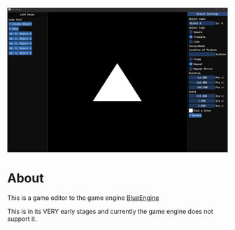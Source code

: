 ![GitHub Logo](/assets/screenshots/blue_flame.png)

# About
This is a game editor to the game engine [BlueEngine](https://github.com/ElhamAryanpur/BlueEngine)

This is in its VERY early stages and currently the game engine does not support it.